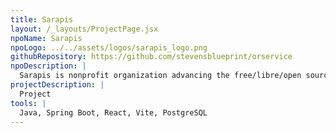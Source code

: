 ```yaml
---
title: Sarapis
layout: /_layouts/ProjectPage.jsx
npoName: Sarapis
npoLogo: ../../assets/logos/sarapis_logo.png
githubRepository: https://github.com/stevensblueprint/orservice
npoDescription: |
  Sarapis is nonprofit organization advancing the free/libre/open source movement by helping NGOs, community groups and governments solve problems managing human services information.
projectDescription: |
  Project
tools: |
  Java, Spring Boot, React, Vite, PostgreSQL
---
```


